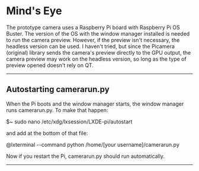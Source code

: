 # Mind's Eye

The prototype camera uses a Raspberry Pi board with Raspberry Pi OS Buster.
The version of the OS with the window manager installed is needed to run the camera preview. However, if the preview isn't necessary, the headless version can be used. I haven't tried, but since the Picamera (original) library sends the camera's preview directly to the GPU output, the camera preview may work on the headless version, so long as the type of preview opened doesn't rely on QT.

---

## Autostarting camerarun.py

When the Pi boots and the window manager starts, the window manager runs camerarun.py.
To make that happen:

  $~ sudo nano /etc/xdg/lxsession/LXDE-pi/autostart

and add at the bottom of that file:

  @lxterminal --command python /home/[your username]/camerarun.py

Now if you restart the Pi, camerarun.py should run automatically.

---

